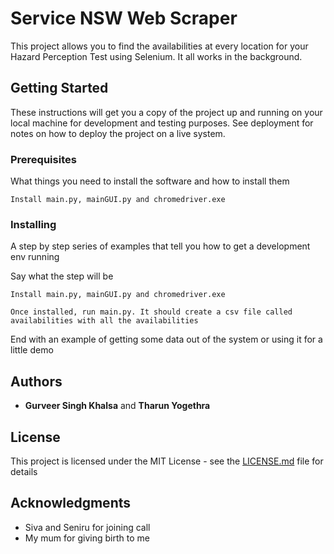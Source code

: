 # Service NSW Web Scraper

This project allows you to find the availabilities at every location for your Hazard Perception Test using Selenium. It all works in the background.

## Getting Started

These instructions will get you a copy of the project up and running on your local machine for development and testing purposes. See deployment for notes on how to deploy the project on a live system.

### Prerequisites

What things you need to install the software and how to install them

```
Install main.py, mainGUI.py and chromedriver.exe
```

### Installing

A step by step series of examples that tell you how to get a development env running

Say what the step will be

```
Install main.py, mainGUI.py and chromedriver.exe
```

```
Once installed, run main.py. It should create a csv file called availabilities with all the availabilities
```

End with an example of getting some data out of the system or using it for a little demo


## Authors

* **Gurveer Singh Khalsa** and **Tharun Yogethra**
 

## License

This project is licensed under the MIT License - see the [LICENSE.md](LICENSE.md) file for details

## Acknowledgments

* Siva and Seniru for joining call
* My mum for giving birth to me
